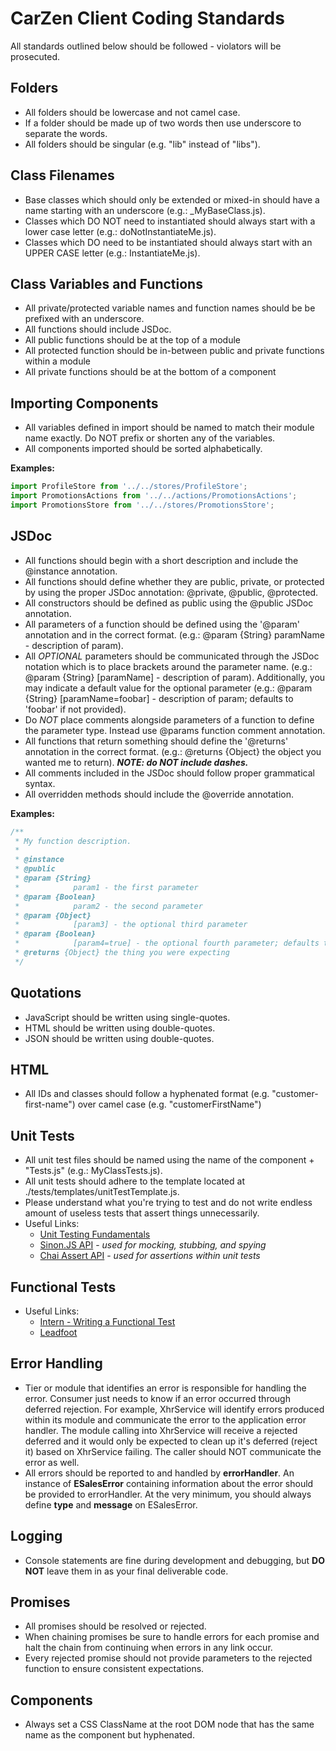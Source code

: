 # CarZen Client Coding Standards

All standards outlined below should be followed - violators will be prosecuted.

## Folders
- All folders should be lowercase and not camel case.
- If a folder should be made up of two words then use underscore to separate the words.
- All folders should be singular (e.g. "lib" instead of "libs").

## Class Filenames
- Base classes which should only be extended or mixed-in should have a name starting with an underscore (e.g.: _MyBaseClass.js).
- Classes which DO NOT need to instantiated should always start with a lower case letter (e.g.: doNotInstantiateMe.js).
- Classes which DO need to be instantiated should always start with an UPPER CASE letter (e.g.: InstantiateMe.js).

## Class Variables and Functions
- All private/protected variable names and function names should be be prefixed with an underscore.
- All functions should include JSDoc.
- All public functions should be at the top of a module
- All protected function should be in-between public and private functions within a module
- All private functions should be at the bottom of a component

## Importing Components
- All variables defined in import should be named to match their module name exactly.  Do NOT prefix or shorten any of the variables.
- All components imported should be sorted alphabetically.

**Examples:**

```javascript
import ProfileStore from '../../stores/ProfileStore';
import PromotionsActions from '../../actions/PromotionsActions';
import PromotionsStore from '../../stores/PromotionsStore';
```

## JSDoc
- All functions should begin with a short description and include the @instance annotation.
- All functions should define whether they are public, private, or protected by using the proper JSDoc annotation: @private, @public, @protected.
- All constructors should be defined as public using the @public JSDoc annotation.
- All parameters of a function should be defined using the '@param' annotation and in the correct format. (e.g.: @param {String} paramName - description of param).
- All *OPTIONAL* parameters should be communicated through the JSDoc notation which is to place brackets around the parameter name.  (e.g.: @param {String} [paramName] - description of param). Additionally, you may indicate a default value for the optional parameter (e.g.: @param {String} [paramName=foobar] - description of param; defaults to 'foobar' if not provided).
- Do *NOT* place comments alongside parameters of a function to define the parameter type.  Instead use @params function comment annotation.
- All functions that return something should define the '@returns' annotation in the correct format. (e.g.: @returns {Object} the object you wanted me to return). _**NOTE: do NOT include dashes.**_
- All comments included in the JSDoc should follow proper grammatical syntax.
- All overridden methods should include the @override annotation.

**Examples:**

```javascript
/**
 * My function description.
 *
 * @instance
 * @public
 * @param {String}
 *            param1 - the first parameter
 * @param {Boolean}
 *            param2 - the second parameter
 * @param {Object}
 *            [param3] - the optional third parameter
 * @param {Boolean}
 *            [param4=true] - the optional fourth parameter; defaults to true if not provided
 * @returns {Object} the thing you were expecting
 */
```

## Quotations
- JavaScript should be written using single-quotes.
- HTML should be written using double-quotes.
- JSON should be written using double-quotes.

## HTML
- All IDs and classes should follow a hyphenated format (e.g. "customer-first-name") over camel case (e.g. "customerFirstName")

## Unit Tests
- All unit test files should be named using the name of the component + "Tests.js" (e.g.: MyClassTests.js).
- All unit tests should adhere to the template located at ./tests/templates/unitTestTemplate.js.
- Please understand what you're trying to test and do not write endless amount of useless tests that assert things unnecessarily.
- Useful Links:
  - [Unit Testing Fundamentals](https://wiki.lmig.com/display/PIInternet/Testing+101+-+Unit+Testing+Fundamentals)
  - [Sinon.JS API](http://sinonjs.org/docs/) - *used for mocking, stubbing, and spying*
  - [Chai Assert API](http://chaijs.com/api/assert/) - *used for assertions within unit tests*

## Functional Tests
- Useful Links:
  - [Intern - Writing a Functional Test](https://theintern.github.io/intern/#writing-functional-test)
  - [Leadfoot](https://theintern.github.io/leadfoot/Command.html)

## Error Handling
- Tier or module that identifies an error is responsible for handling the error.  Consumer just needs to know if an error occurred through deferred rejection. For example, XhrService will identify errors produced within its module and communicate the error to the application error handler.  The module calling into XhrService will receive a rejected deferred and it would only be expected to clean up it's deferred (reject it) based on XhrService failing.  The caller should NOT communicate the error as well.
- All errors should be reported to and handled by **errorHandler**. An instance of **ESalesError** containing information about the error should be provided to errorHandler. At the very minimum, you should always define **type** and **message** on ESalesError.

## Logging
- Console statements are fine during development and debugging, but **DO NOT** leave them in as your final deliverable code.

## Promises
- All promises should be resolved or rejected.
- When chaining promises be sure to handle errors for each promise and halt the chain from continuing when errors in any link occur.
- Every rejected promise should not provide parameters to the rejected function to ensure consistent expectations.

## Components
- Always set a CSS ClassName at the root DOM node that has the same name as the component but hyphenated.

